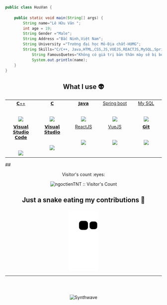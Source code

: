 ```Java
public class HuuVan {

	public static void main(String[] args) {
		String name="Lê Hữu Văn ";
		int age = 19;
		String Gender ="Male";
		String Address ="Bắc Ninh,Việt Nam";
		String University ="Trường đại học Mỏ-Địa chất-HUMG";
		String Skills="C/C++, Java,HTML,CSS,JS,VUEJS,REACTJS,MySQL,Spring boot,JPA";
            String FamousQuetes="Không có giá trị bản thân mày sẽ bị bỏ rơi giữa đời :))";
            System.out.println(name);
	}
}
```
## <p align="center">What I use :alien:</p>

<table align="center">
  <tbody>
    <tr valign="top">
      <td width="20%" align="center">
	<a href="https://devdocs.io/cpp/">
		<span>𝗖++</span><br><br><br>
		<img height="64px" src="https://cdn.worldvectorlogo.com/logos/c.svg">
	 </a>
      </td>
      <td width="20%" align="center">
	 <a href="https://vi.wikipedia.org/wiki/C_(ng%C3%B4n_ng%E1%BB%AF_l%E1%BA%ADp_tr%C3%ACnh)">
		<span>𝗖</span><br><br><br>
		<img height="64px" src="https://intech.vietnamworks.com/images/PL_C.jpg">
	 </a>
      </td>
      <td width="20%" align="center">
	<a href="https://docs.oracle.com/java/">
		<span>𝗝𝗮𝘃𝗮</span><br><br><br>
		<img height="64px" src="https://cdn.svgporn.com/logos/java.svg">
	 </a>
      </td>
	<td width="20%" align="center">
		<a href="https://spring.io/projects/spring-boot">
        <span>Spring boot</span><br><br><br>
        <img height="64px" src="https://shareprogramming.net/wp-content/uploads/2021/11/spring-boot-1-775x320.png">
		</a>
      </td>
      <td width="20%" align="center">
	      <a href="https://www.mysql.com/">
        <span>My SQL</span><br><br><br>
        <img height="64px" src="https://w7.pngwing.com/pngs/252/959/png-transparent-mysql-database-server-microsoft-sql-server-others-text-logo-brand.png">
	      </a>
      </td>
    </tr>
    <tr valign="top">
	<td width="20%" align="center">
		<a href="https://code.visualstudio.com/docs">
        <span>𝗩𝗶𝘀𝘂𝗮𝗹 𝗦𝘁𝘂𝗱𝗶𝗼 𝗖𝗼𝗱𝗲</span><br><br><br>
        <img height="64px" src="https://cdn.worldvectorlogo.com/logos/visual-studio-code-1.svg">
		</a>
      </td>
	<td width="20%" align="center">
		<a href="https://docs.microsoft.com/visualstudio/ide/?view=vs-2019">
        <span>𝗩𝗶𝘀𝘂𝗮𝗹 𝗦𝘁𝘂𝗱𝗶𝗼</span><br><br><br>
        <img height="64px" src="https://cdn.worldvectorlogo.com/logos/visual-studio-2013.svg">
		</a>
      </td>
      <td width="20%" align="center">
	      <a href="https://reactjs.org/">
        <span>ReactJS</span><br><br><br>
        <img height="64px" src="https://thienanblog.com/wp-content/uploads/2017/10/react-logo.png">
	      </a>
      </td>
	    <td width="20%" align="center">
	<a href="https://vuejs.org/">
		<span>VueJS</span><br><br><br>
		<img height="64px" src="https://upload.wikimedia.org/wikipedia/commons/thumb/9/95/Vue.js_Logo_2.svg/1184px-Vue.js_Logo_2.svg.png">
	</a>
      </td>
      <td width="20%" align="center">
	      <a href="https://git-scm.com/doc">
        <span>𝗚𝗶𝘁</span><br><br><br>
        <img height="64px" src="https://cdn.svgporn.com/logos/git-icon.svg">
	      </a>
      </td>
    </tr>
  </tbody>
</table>
## <p align="center">Visitor's count :eyes:</p>

<p align="center"><img src="https://profile-counter.glitch.me/{ngoctienTNT}/count.svg" alt="ngoctienTNT :: Visitor's Count" /></p>

## <p align="center">Just a snake eating my contributions 🐍</p>
<p align='center'>
<img src="https://github.com/ngoctienTNT/ngoctienTNT/blob/output/github-contribution-grid-snake.svg">
</p>

<hr>
<br>

##

<p align="center"><img src="https://thumbs.gfycat.com/GoodnaturedFondGaur-size_restricted.gif" alt="Synthwave" height="300" width="500"></p>
